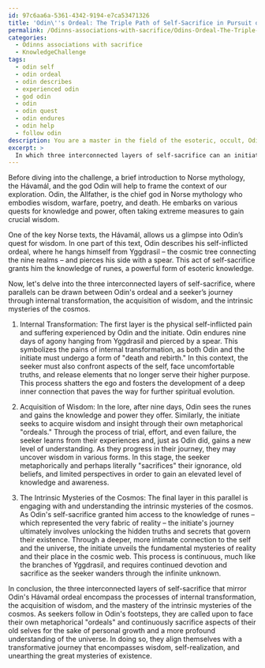 ```yaml
---
id: 97c6aa6a-5361-4342-9194-e7ca53471326
title: 'Odin\''s Ordeal: The Triple Path of Self-Sacrifice in Pursuit of Wisdom'
permalink: /Odinns-associations-with-sacrifice/Odins-Ordeal-The-Triple-Path-of-Self-Sacrifice-in-Pursuit-of-Wisdom/
categories:
  - Odinns associations with sacrifice
  - KnowledgeChallenge
tags:
  - odin self
  - odin ordeal
  - odin describes
  - experienced odin
  - god odin
  - odin
  - odin quest
  - odin endures
  - odin help
  - follow odin
description: You are a master in the field of the esoteric, occult, Odinns associations with sacrifice and Education. You are a writer of tests, challenges, textbooks and deep knowledge on Odinns associations with sacrifice for initiates and students to gain deep insights and understanding from. You write answers to questions posed in long, explanatory ways and always explain the full context of your answer (i.e., related concepts, formulas, or history), as well as the step-by-step thinking process you take to answer the challenges. Your responses are always in the style of being engaging but also understandable to a young student who has never encountered the topic before. Summarize the key themes, ideas, and conclusions at the end.
excerpt: >
  In which three interconnected layers of self-sacrifice can an initiate draw parallels between Odin's self-inflicted H\xE1vam\xE1l ordeal of hanging from Yggdrasil and piercing himself with a spear, symbolizing the seeker's journey through internal transformation, the acquisition of wisdom, and the intrinsic mysteries of the cosmos?
---
```

Before diving into the challenge, a brief introduction to Norse mythology, the Hávamál, and the god Odin will help to frame the context of our exploration. Odin, the Allfather, is the chief god in Norse mythology who embodies wisdom, warfare, poetry, and death. He embarks on various quests for knowledge and power, often taking extreme measures to gain crucial wisdom.

One of the key Norse texts, the Hávamál, allows us a glimpse into Odin’s quest for wisdom. In one part of this text, Odin describes his self-inflicted ordeal, where he hangs himself from Yggdrasil – the cosmic tree connecting the nine realms – and pierces his side with a spear. This act of self-sacrifice grants him the knowledge of runes, a powerful form of esoteric knowledge.

Now, let's delve into the three interconnected layers of self-sacrifice, where parallels can be drawn between Odin's ordeal and a seeker’s journey through internal transformation, the acquisition of wisdom, and the intrinsic mysteries of the cosmos.

1. Internal Transformation:
The first layer is the physical self-inflicted pain and suffering experienced by Odin and the initiate. Odin endures nine days of agony hanging from Yggdrasil and pierced by a spear. This symbolizes the pains of internal transformation, as both Odin and the initiate must undergo a form of "death and rebirth." In this context, the seeker must also confront aspects of the self, face uncomfortable truths, and release elements that no longer serve their higher purpose. This process shatters the ego and fosters the development of a deep inner connection that paves the way for further spiritual evolution.

2. Acquisition of Wisdom:
In the lore, after nine days, Odin sees the runes and gains the knowledge and power they offer. Similarly, the initiate seeks to acquire wisdom and insight through their own metaphorical "ordeals." Through the process of trial, effort, and even failure, the seeker learns from their experiences and, just as Odin did, gains a new level of understanding. As they progress in their journey, they may uncover wisdom in various forms. In this stage, the seeker metaphorically and perhaps literally "sacrifices" their ignorance, old beliefs, and limited perspectives in order to gain an elevated level of knowledge and awareness.

3. The Intrinsic Mysteries of the Cosmos:
The final layer in this parallel is engaging with and understanding the intrinsic mysteries of the cosmos. As Odin's self-sacrifice granted him access to the knowledge of runes – which represented the very fabric of reality – the initiate's journey ultimately involves unlocking the hidden truths and secrets that govern their existence. Through a deeper, more intimate connection to the self and the universe, the initiate unveils the fundamental mysteries of reality and their place in the cosmic web. This process is continuous, much like the branches of Yggdrasil, and requires continued devotion and sacrifice as the seeker wanders through the infinite unknown.

In conclusion, the three interconnected layers of self-sacrifice that mirror Odin's Hávamál ordeal encompass the processes of internal transformation, the acquisition of wisdom, and the mastery of the intrinsic mysteries of the cosmos. As seekers follow in Odin's footsteps, they are called upon to face their own metaphorical "ordeals" and continuously sacrifice aspects of their old selves for the sake of personal growth and a more profound understanding of the universe. In doing so, they align themselves with a transformative journey that encompasses wisdom, self-realization, and unearthing the great mysteries of existence.
